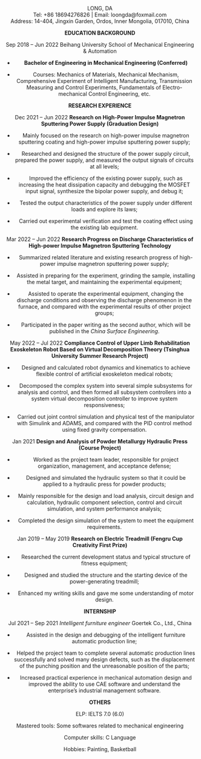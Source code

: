 <center>LONG, DA

  

<center>Tel: +86 18694276826 | Email: loongda@foxmail.com

  

<center>Address: 14-404, Jingxin Garden, Ordos, Inner Mongolia, 017010, China

  

**EDUCATION BACKGROUND**

  

Sep 2018 – Jun 2022 Beihang University School of Mechanical Engineering & Automation

  

-   **Bachelor of Engineering in Mechanical Engineering (Conferred)**

-   Courses: Mechanics of Materials, Mechanical Mechanism, Comprehensive Experiment of Intelligent Manufacturing, Transmission Measuring and Control Experiments, Fundamentals of Electro-mechanical Control Engineering, etc.

  

**RESEARCH EXPERIENCE**

  

Dec 2021 – Jun 2022 **Research on High-Power Impulse Magnetron Sputtering Power Supply (Graduation Design)**

  

-   Mainly focused on the research on high-power impulse magnetron sputtering coating and high-power impulse sputtering power supply;

-   Researched and designed the structure of the power supply circuit, prepared the power supply, and measured the output signals of circuits at all levels;

-   Improved the efficiency of the existing power supply, such as increasing the heat dissipation capacity and debugging the MOSFET input signal, synthesize the bipolar power supply, and debug it;

-   Tested the output characteristics of the power supply under different loads and explore its laws;

-   Carried out experimental verification and test the coating effect using the existing lab equipment.

  

Mar 2022 – Jun 2022 **Research Progress on Discharge Characteristics of High-power Impulse Magnetron Sputtering Technology**

  

-   Summarized related literature and existing research progress of high-power impulse magnetron sputtering power supply;

-   Assisted in preparing for the experiment, grinding the sample, installing the metal target, and maintaining the experimental equipment;

-   Assisted to operate the experimental equipment, changing the discharge conditions and observing the discharge phenomenon in the furnace, and compared with the experimental results of other project groups;

-   Participated in the paper writing as the second author, which will be published in the *China Surface Engineering*.

  

May 2022 – Jul 2022 **Compliance Control of Upper Limb Rehabilitation Exoskeleton Robot Based on Virtual Decomposition Theory (Tsinghua University Summer Research Project)**

  

-   Designed and calculated robot dynamics and kinematics to achieve flexible control of artificial exoskeleton medical robots;

-   Decomposed the complex system into several simple subsystems for analysis and control, and then formed all subsystem controllers into a system virtual decomposition controller to improve system responsiveness;

-   Carried out joint control simulation and physical test of the manipulator with Simulink and ADAMS, and compared with the PID control method using fixed gravity compensation.

  

Jan 2021 **Design and Analysis of Powder Metallurgy Hydraulic Press (Course Project)**

  

-   Worked as the project team leader, responsible for project organization, management, and acceptance defense;

-   Designed and simulated the hydraulic system so that it could be applied to a hydraulic press for powder products;

-   Mainly responsible for the design and load analysis, circuit design and calculation, hydraulic component selection, control and circuit simulation, and system performance analysis;

-   Completed the design simulation of the system to meet the equipment requirements.

  

Jan 2019 – May 2019 **Research on Electric Treadmill (Fengru Cup Creativity First Prize)**

  

-   Researched the current development status and typical structure of fitness equipment;

-   Designed and studied the structure and the starting device of the power-generating treadmill;

-   Enhanced my writing skills and gave me some understanding of motor design.

  

**INTERNSHIP**

  

Jul 2021 – Sep 2021 *Intelligent furniture engineer* Goertek Co., Ltd., China

  

-   Assisted in the design and debugging of the intelligent furniture automatic production line;

-   Helped the project team to complete several automatic production lines successfully and solved many design defects, such as the displacement of the punching position and the unreasonable position of the parts;

-   Increased practical experience in mechanical automation design and improved the ability to use CAE software and understand the enterprise’s industrial management software.

  

**OTHERS**

  

ELP: IELTS 7.0 (6.0)

  

Mastered tools: Some softwares related to mechanical engineering

  

Computer skills: C Language

  

Hobbies: Painting, Basketball

